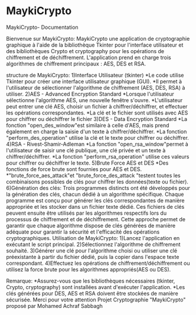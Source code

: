 # MaykiCrypto
MaykiCrypto- Documentation

Bienvenue sur MaykiCrypto:
MaykiCrypto une application de cryptographie graphique à l'aide de la bibliothèque Tkinter pour l'interface utilisateur et des bibliothèques Crypto et cryptography pour les opérations de chiffrement et de déchiffrement. L'application prend en charge trois algorithmes de chiffrement principaux : AES, DES et RSA.

structure de MaykiCrypto:
1)Interface Utilisateur (tkinter)
*Le code utilise Tkinter pour créer une interface utilisateur graphique (GUI).
*Il permet à l'utilisateur de sélectionner l'algorithme de chiffrement (AES, DES, RSA) à utiliser.
2)AES - Advanced Encryption Standard
*Lorsque l'utilisateur sélectionne l'algorithme AES, une nouvelle fenêtre s'ouvre.
*L'utilisateur peut entrer une clé AES, choisir un fichier à chiffrer/déchiffrer, et effectuer les opérations correspondantes.
*La clé et le fichier sont utilisés avec AES pour chiffrer ou déchiffrer le fichier
3)DES - Data Encryption Standard
*La fonction "open_des_window"est similaire à celle d'AES, mais prend également en charge la saisie d'un texte à chiffrer/déchiffrer.
*La fonction "perform_des_operation" utilise la clé et le texte pour chiffrer ou déchiffrer.
4)RSA - Rivest-Shamir-Adleman
*La fonction "open_rsa_window"permet à l'utilisateur de saisir une clé publique, une clé privée et un texte à chiffrer/déchiffrer.
*La fonction "perform_rsa_operation" utilise ces valeurs pour chiffrer ou déchiffrer le texte.
5)Brute Force AES et DES
*Des fonctions de force brute sont fournies pour AES et DES.
*"brute_force_aes_attack"et "brute_force_des_attack "testent toutes les combinaisons possibles de clés pour chiffrer les données(texte ou fichier).
6)Génération des clés: 
Trois programmes distincts ont été développés pour la génération des clés, chacun dédié à un algorithme spécifique. Chaque programme est conçu pour générer les clés correspondantes de manière appropriée et les stocker dans un fichier texte dédié. Ces fichiers de clés peuvent ensuite être utilisés par les algorithmes respectifs lors du processus de chiffrement et de déchiffrement. Cette approche permet de garantir que chaque algorithme dispose de clés générées de manière adéquate pour garantir la sécurité et l'efficacité des opérations cryptographiques.
Utilisation de MaykiCrypto:
1)Lancez l'application en exécutant le script principal.
2)Sélectionnez l'algorithme de chiffrement souhaité.
3)Générer une clé pour l'algorithme choisi ou utiliser une clé préexistante à partir du fichier dédié, puis la copier dans l'espace texte correspondant.
4)Effectuez les opérations de chiffrement/déchiffrement ou utilisez la force brute pour les algorithmes appropriés(AES ou DES).

Remarque:
*Assurez-vous que les bibliothèques nécessaires (tkinter, Crypto, cryptography) sont installées avant d'exécuter l'application.
*Les clés générées pour DES, AES et RSA doivent être stockées de manière sécurisée.
Merci pour votre attention
Projet Cryptographie "MaykiCrypto" 
proposé par
Mohamed Achraf Sabbagh 


